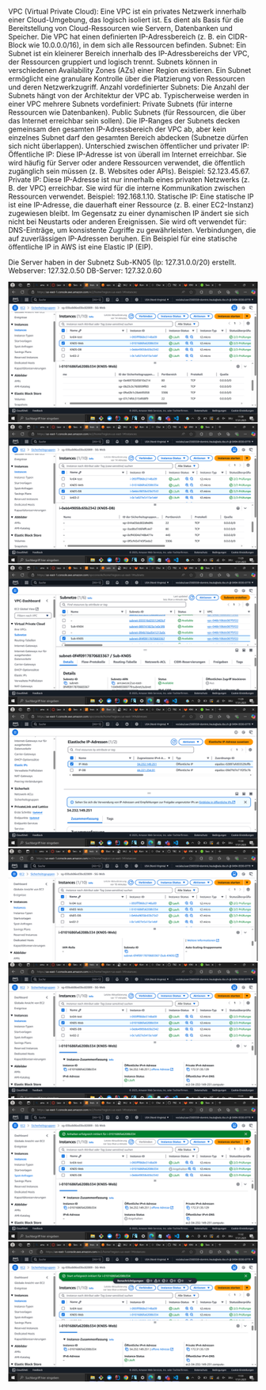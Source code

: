 VPC (Virtual Private Cloud):
Eine VPC ist ein privates Netzwerk innerhalb einer Cloud-Umgebung, das logisch isoliert ist. Es dient als Basis für die Bereitstellung von Cloud-Ressourcen wie Servern, Datenbanken und Speicher. Die VPC hat einen definierten IP-Adressbereich (z. B. ein CIDR-Block wie 10.0.0.0/16), in dem sich alle Ressourcen befinden. Subnet:
Ein Subnet ist ein kleinerer Bereich innerhalb des IP-Adressbereichs der VPC, der Ressourcen gruppiert und logisch trennt. Subnets können in verschiedenen Availability Zones (AZs) einer Region existieren. Ein Subnet ermöglicht eine granulare Kontrolle über die Platzierung von Ressourcen und deren Netzwerkzugriff. Anzahl vordefinierter Subnets: Die Anzahl der Subnets hängt von der Architektur der VPC ab. Typischerweise werden in einer VPC mehrere Subnets vordefiniert:
Private Subnets (für interne Ressourcen wie Datenbanken). Public Subnets (für Ressourcen, die über das Internet erreichbar sein sollen). Die IP-Ranges der Subnets decken gemeinsam den gesamten IP-Adressbereich der VPC ab, aber kein einzelnes Subnet darf den gesamten Bereich abdecken (Subnetze dürfen sich nicht überlappen).
Unterschied zwischen öffentlicher und privater IP:
Öffentliche IP:
Diese IP-Adresse ist von überall im Internet erreichbar. Sie wird häufig für Server oder andere Ressourcen verwendet, die öffentlich zugänglich sein müssen (z. B. Websites oder APIs). Beispiel: 52.123.45.67.
Private IP:
Diese IP-Adresse ist nur innerhalb eines privaten Netzwerks (z. B. der VPC) erreichbar. Sie wird für die interne Kommunikation zwischen Ressourcen verwendet. Beispiel: 192.168.1.10. Statische IP: Eine statische IP ist eine IP-Adresse, die dauerhaft einer Ressource (z. B. einer EC2-Instanz) zugewiesen bleibt. Im Gegensatz zu einer dynamischen IP ändert sie sich nicht bei Neustarts oder anderen Ereignissen. Sie wird oft verwendet für:
DNS-Einträge, um konsistente Zugriffe zu gewährleisten. Verbindungen, die auf zuverlässigen IP-Adressen beruhen. Ein Beispiel für eine statische öffentliche IP in AWS ist eine Elastic IP (EIP).

Die Server haben in der Subnetz Sub-KN05 (Ip: 127.31.0.0/20) erstellt.
Webserver: 127.32.0.50
DB-Server: 127.32.0.60

![](1.PNG)
![](2.PNG)
![](3.PNG)
![](4.PNG)
![](5.PNG)
![](6.PNG)
![](7.PNG)
![](8.PNG)